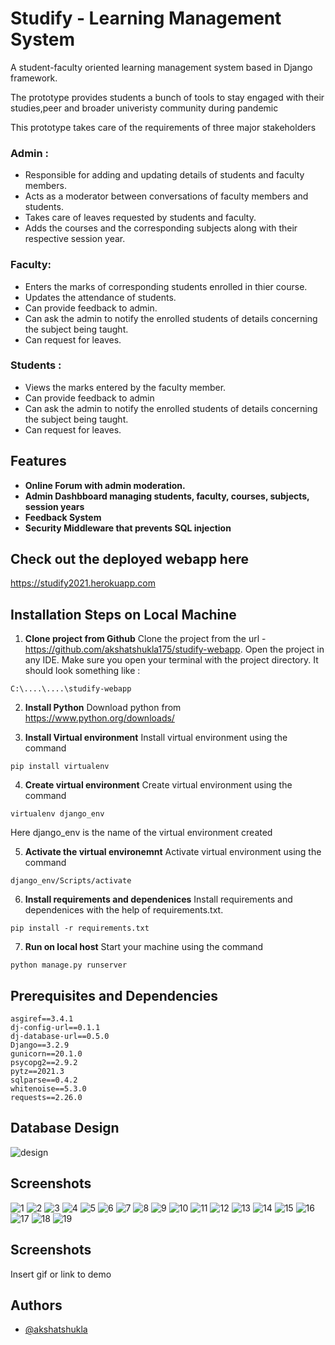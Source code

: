 
# Studify - Learning Management System

A student-faculty oriented learning management system 
based in Django framework.

The prototype provides students a bunch of tools to stay engaged with 
their studies,peer and broader univeristy community during pandemic

This prototype takes care of the requirements of three major stakeholders
### Admin : 
- Responsible for adding and updating details of students and faculty members.
- Acts as a moderator between conversations of faculty members and students.
- Takes care of leaves requested by students and faculty.
- Adds the courses and the corresponding subjects along with their respective session year.

### Faculty:
- Enters the marks of corresponding students enrolled in thier course.
- Updates the attendance of students.
- Can provide feedback to admin.
- Can ask the admin to notify the enrolled students of details concerning the subject being taught.
- Can request for leaves.

### Students :
- Views the marks entered by the faculty member.
- Can provide feedback to admin
- Can ask the admin to notify the enrolled students of details concerning the subject being taught.
- Can request for leaves.



## Features

- **Online Forum with admin moderation.**
- **Admin Dashbboard managing students, faculty, courses, subjects, session years**
- **Feedback System**
- **Security Middleware that prevents SQL injection**


## Check out the deployed webapp here

https://studify2021.herokuapp.com
## Installation Steps on Local Machine

1. **Clone project from Github**
Clone the project from the url - https://github.com/akshatshukla175/studify-webapp.
Open the project in any IDE. Make sure you open your terminal with the project directory. It should look something like :
>> 
    C:\....\....\studify-webapp

2. **Install Python**
Download python from https://www.python.org/downloads/

3. **Install Virtual environment**
Install virtual environment using the command 
>>
    pip install virtualenv

4. **Create virtual environment**
Create virtual environment using the command
>>
    virtualenv django_env

Here django_env is the name of the virtual environment created

5. **Activate the virtual environemnt**
Activate virtual environment using the command
>>
    django_env/Scripts/activate

6. **Install requirements and dependenices**
Install requirements and dependenices with the help of requirements.txt.
>>
    pip install -r requirements.txt

7. **Run on local host**
Start your machine using the command
>>
    python manage.py runserver
## Prerequisites and Dependencies

>>
    asgiref==3.4.1
    dj-config-url==0.1.1
    dj-database-url==0.5.0
    Django==3.2.9
    gunicorn==20.1.0
    psycopg2==2.9.2
    pytz==2021.3
    sqlparse==0.4.2
    whitenoise==5.3.0
    requests==2.26.0
## Database Design

![design](https://github.com/akshatshukla175/studify-webapp/demo/dd.png")
## Screenshots

![1](https://github.com/akshatshukla175/studify-webapp/demo/1.png")
![2](https://github.com/akshatshukla175/studify-webapp/demo/2.png")
![3](https://github.com/akshatshukla175/studify-webapp/demo/3.png")
![4](https://github.com/akshatshukla175/studify-webapp/demo/4.png")
![5](https://github.com/akshatshukla175/studify-webapp/demo/5.png")
![6](https://github.com/akshatshukla175/studify-webapp/demo/6.png")
![7](https://github.com/akshatshukla175/studify-webapp/demo/7.png")
![8](https://github.com/akshatshukla175/studify-webapp/demo/8.png")
![9](https://github.com/akshatshukla175/studify-webapp/demo/9.png")
![10](https://github.com/akshatshukla175/studify-webapp/demo/10.png")
![11](https://github.com/akshatshukla175/studify-webapp/demo/11.png")
![12](https://github.com/akshatshukla175/studify-webapp/demo/12.png")
![13](https://github.com/akshatshukla175/studify-webapp/demo/13.png")
![14](https://github.com/akshatshukla175/studify-webapp/demo/14.png")
![15](https://github.com/akshatshukla175/studify-webapp/demo/15.png")
![16](https://github.com/akshatshukla175/studify-webapp/demo/16.png")
![17](https://github.com/akshatshukla175/studify-webapp/demo/17.png")
![18](https://github.com/akshatshukla175/studify-webapp/demo/18.png")
![19](https://github.com/akshatshukla175/studify-webapp/demo/19.png")

## Screenshots

Insert gif or link to demo


## Authors

- [@akshatshukla](https://github.com/akshatshukla175)

